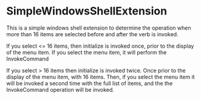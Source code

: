 SimpleWindowsShellExtension
===========================

This is a simple windows shell extension to determine the operation when more than 16 items are selected before and after the verb is invoked.

If you select <= 16 items, then initialize is invoked once, prior to the display of the menu item. If you select the menu item, it will perform the InvokeCommand

If you select > 16 items then initialize is invoked twice. Once prior to the display of the menu item, with 16 items. Then, if you select the menu item it will be invoked a second time with the full list of items, and the the InvokeCommand operation will be invoked.
